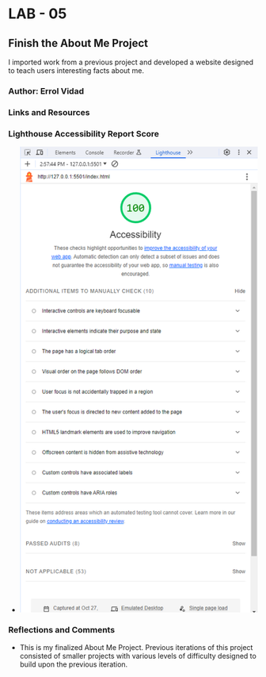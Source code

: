 # LAB - 05

## Finish the About Me Project

I imported work from a previous project and developed a website designed to teach users interesting facts about me.

### Author: Errol Vidad

### Links and Resources

### Lighthouse Accessibility Report Score

* ![Lighthouse Score Lab5b](/img/Capture%20lab5b.PNG)

### Reflections and Comments

* This is my finalized About Me Project. Previous iterations of this project consisted of smaller projects with various levels of difficulty designed to build upon the previous iteration.
